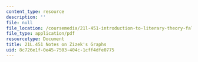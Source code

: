 ```yaml
---
content_type: resource
description: ''
file: null
file_location: /coursemedia/21l-451-introduction-to-literary-theory-fall-2014/8c726e1f0e457503404c1cff4dfe0775_MIT21L_451F14_Notes_9.pdf
file_type: application/pdf
resourcetype: Document
title: 21L.451 Notes on Zizek's Graphs
uid: 8c726e1f-0e45-7503-404c-1cff4dfe0775
---
```

